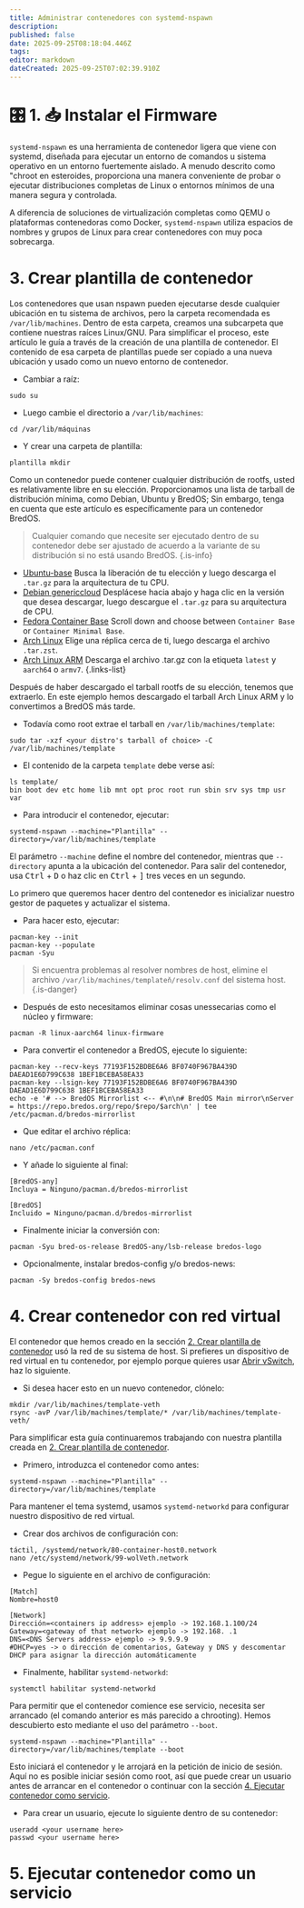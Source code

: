 ```yaml
---
title: Administrar contenedores con systemd-nspawn
description:
published: false
date: 2025-09-25T08:18:04.446Z
tags:
editor: markdown
dateCreated: 2025-09-25T07:02:39.910Z
---
```


# 🎛️ 1. 📥 Instalar el Firmware

`systemd-nspawn` es una herramienta de contenedor ligera que viene con systemd, diseñada para ejecutar un entorno de comandos u sistema operativo en un entorno fuertemente aislado. A menudo descrito como "chroot en esteroides, proporciona una manera conveniente de probar o ejecutar distribuciones completas de Linux o entornos mínimos de una manera segura y controlada.

A diferencia de soluciones de virtualización completas como QEMU o plataformas contenedoras como Docker, `systemd-nspawn` utiliza espacios de nombres y grupos de Linux para crear contenedores con muy poca sobrecarga.

# 3. Crear plantilla de contenedor

Los contenedores que usan nspawn pueden ejecutarse desde cualquier ubicación en tu sistema de archivos, pero la carpeta recomendada es `/var/lib/machines`. Dentro de esta carpeta, creamos una subcarpeta que contiene nuestras raíces Linux/GNU. Para simplificar el proceso, este artículo le guía a través de la creación de una plantilla de contenedor. El contenido de esa carpeta de plantillas puede ser copiado a una nueva ubicación y usado como un nuevo entorno de contenedor.

- Cambiar a raíz:

```
sudo su
```

- Luego cambie el directorio a `/var/lib/machines`:

```
cd /var/lib/máquinas
```

- Y crear una carpeta de plantilla:

```
plantilla mkdir
```

Como un contenedor puede contener cualquier distribución de rootfs, usted es relativamente libre en su elección. Proporcionamos una lista de tarball de distribución mínima, como Debian, Ubuntu y BredOS; Sin embargo, tenga en cuenta que este artículo es específicamente para un contenedor BredOS.

> Cualquier comando que necesite ser ejecutado dentro de su contenedor debe ser ajustado de acuerdo a la variante de su distribución si no está usando BredOS.
> {.is-info}

- [Ubuntu-base](https://cdimage.ubuntu.com/ubuntu-base/releases/) Busca la liberación de tu elección y luego descarga el `.tar.gz` para la arquitectura de tu CPU.
- [Debian genericcloud](https://cloud.debian.org/images/cloud/) Desplácese hacia abajo y haga clic en la versión que desea descargar, luego descargue el `.tar.gz` para su arquitectura de CPU.
- [Fedora Container Base](https://fedoraproject.org/misc#minimal) Scroll down and choose between `Container Base` or `Container Minimal Base`.
- [Arch Linux](https://archlinux.org/download/) Elige una réplica cerca de ti, luego descarga el archivo `.tar.zst`.
- [Arch Linux ARM](https://archlinuxarm.org/os/) Descarga el archivo .tar.gz con la etiqueta `latest` y `aarch64` o `armv7`.
  {.links-list}

Después de haber descargado el tarball rootfs de su elección, tenemos que extraerlo. En este ejemplo hemos descargado el tarball Arch Linux ARM y lo convertimos a BredOS más tarde.

- Todavía como root extrae el tarball en `/var/lib/machines/template`:

```
sudo tar -xzf <your distro's tarball of choice> -C /var/lib/machines/template
```

- El contenido de la carpeta `template` debe verse así:

```
ls template/
bin boot dev etc home lib mnt opt proc root run sbin srv sys tmp usr var
```

- Para introducir el contenedor, ejecutar:

```
systemd-nspawn --machine="Plantilla" --directory=/var/lib/machines/template
```

El parámetro `--machine` define el nombre del contenedor, mientras que `--directory` apunta a la ubicación del contenedor. Para salir del contenedor, usa <kbd>Ctrl</kbd> + <kbd>D</kbd> o haz clic en <kbd>Ctrl</kbd> + <kbd>]</kbd> tres veces en un segundo.

Lo primero que queremos hacer dentro del contenedor es inicializar nuestro gestor de paquetes y actualizar el sistema.

- Para hacer esto, ejecutar:

```
pacman-key --init
pacman-key --populate
pacman -Syu
```

> Si encuentra problemas al resolver nombres de host, elimine el archivo `/var/lib/machines/templateň/resolv.conf` del sistema host.
> {.is-danger}

- Después de esto necesitamos eliminar cosas unessecarias como el núcleo y firmware:

```
pacman -R linux-aarch64 linux-firmware
```

- Para convertir el contenedor a BredOS, ejecute lo siguiente:

```
pacman-key --recv-keys 77193F152BDBE6A6 BF0740F967BA439D DAEAD1E6D799C638 1BEF1BCEBA58EA33
pacman-key --lsign-key 77193F152BDBE6A6 BF0740F967BA439D DAEAD1E6D799C638 1BEF1BCEBA58EA33
echo -e '# --> BredOS Mirrorlist <-- #\n\n# BredOS Main mirror\nServer = https://repo.bredos.org/repo/$repo/$arch\n' | tee /etc/pacman.d/bredos-mirrorlist
```

- Que editar el archivo réplica:

```
nano /etc/pacman.conf
```

- Y añade lo siguiente al final:

```
[BredOS-any]
Incluya = Ninguno/pacman.d/bredos-mirrorlist

[BredOS]
Incluido = Ninguno/pacman.d/bredos-mirrorlist
```

- Finalmente iniciar la conversión con:

```
pacman -Syu bred-os-release BredOS-any/lsb-release bredos-logo
```

- Opcionalmente, instalar bredos-config y/o bredos-news:

```
pacman -Sy bredos-config bredos-news
```

# 4. Crear contenedor con red virtual

El contenedor que hemos creado en la sección [2. Crear plantilla de contenedor](#h-3-create-container-template) usó la red de su sistema de host. Si prefieres un dispositivo de red virtual en tu contenedor, por ejemplo porque quieres usar [Abrir vSwitch](/en/how-to/open-vswitch), haz lo siguiente.

- Si desea hacer esto en un nuevo contenedor, clónelo:

```
mkdir /var/lib/machines/template-veth
rsync -avP /var/lib/machines/template/* /var/lib/machines/template-veth/
```

Para simplificar esta guía continuaremos trabajando con nuestra plantilla creada en [2. Crear plantilla de contenedor](#h-3-create-container-template).

- Primero, introduzca el contenedor como antes:

```
systemd-nspawn --machine="Plantilla" --directory=/var/lib/machines/template
```

Para mantener el tema systemd, usamos `systemd-networkd` para configurar nuestro dispositivo de red virtual.

- Crear dos archivos de configuración con:

```
táctil, /systemd/network/80-container-host0.network
nano /etc/systemd/network/99-wolVeth.network
```

- Pegue lo siguiente en el archivo de configuración:

```
[Match]
Nombre=host0

[Network]
Dirección=<containers ip address> ejemplo -> 192.168.1.100/24
Gateway=<gateway of that network> ejemplo -> 192.168. .1
DNS=<DNS Servers address> ejemplo -> 9.9.9.9
#DHCP=yes -> o dirección de comentarios, Gateway y DNS y descomentar DHCP para asignar la dirección automáticamente
```

- Finalmente, habilitar `systemd-networkd`:

```
systemctl habilitar systemd-networkd
```

Para permitir que el contenedor comience ese servicio, necesita ser arrancado (el comando anterior es más parecido a chrooting). Hemos descubierto esto mediante el uso del parámetro `--boot`.

```
systemd-nspawn --machine="Plantilla" --directory=/var/lib/machines/template --boot
```

Esto iniciará el contenedor y le arrojará en la petición de inicio de sesión. Aquí no es posible iniciar sesión como root, así que puede crear un usuario antes de arrancar en el contenedor o continuar con la sección [4. Ejecutar contenedor como servicio](#h-4-run-container-as-a-service).

- Para crear un usuario, ejecute lo siguiente dentro de su contenedor:

```
useradd <your username here>
passwd <your username here>
```

# 5. Ejecutar contenedor como un servicio
